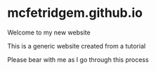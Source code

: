 # mcfetridgem.github.io

Welcome to my new website

This is a generic website created from a tutorial

Please bear with me as I go through this process
